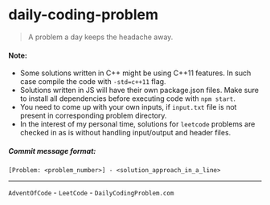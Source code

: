 # daily-coding-problem
> A problem a day keeps the headache away.

#### Note:
- Some solutions written in C++ might be using C++11 features.
  In such case compile the code with `-std=c++11` flag. 
- Solutions written in JS will have their own package.json files.
  Make sure to install all dependencies before executing code with
  `npm start`.
- You need to come up with your own inputs, if `input.txt` file is
  not present in corresponding problem directory.
- In the interest of my personal time, solutions for `leetcode`
  problems are checked in as is without handling input/output and
  header files.

##### Commit message format:
```
[Problem: <problem_number>] - <solution_approach_in_a_line>
```

---

`AdventOfCode` - `LeetCode` - `DailyCodingProblem.com`
